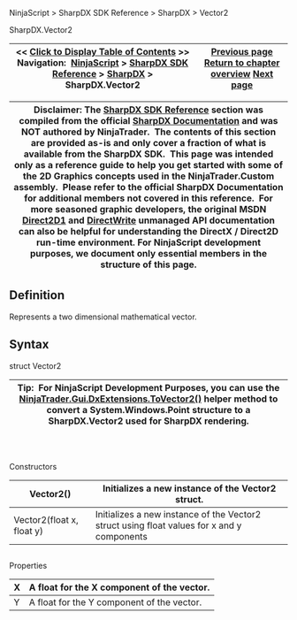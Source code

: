 ﻿
NinjaScript \> SharpDX SDK Reference \> SharpDX \> Vector2

SharpDX.Vector2

| \<\< [Click to Display Table of Contents](sharpdx_vector2.md) \>\> **Navigation:**     [NinjaScript](ninjascript.md) \> [SharpDX SDK Reference](sharpdx_sdk_reference.md) \> [SharpDX](sharpdx.md) \> SharpDX.Vector2 | [Previous page](sharpdx_size2f.md) [Return to chapter overview](sharpdx.md) [Next page](sharpdx_direct2d1.md) |
| --- | --- |

| Disclaimer: The [SharpDX SDK Reference](sharpdx_sdk_reference.md) section was compiled from the official [SharpDX Documentation](http://sharpdx.org/) and was NOT authored by NinjaTrader.  The contents of this section are provided as\-is and only cover a fraction of what is available from the SharpDX SDK.  This page was intended only as a reference guide to help you get started with some of the 2D Graphics concepts used in the NinjaTrader.Custom assembly.  Please refer to the official SharpDX Documentation for additional members not covered in this reference.  For more seasoned graphic developers, the original MSDN [Direct2D1](https://msdn.microsoft.com/en-us/library/windows/desktop/dd370990.aspx) and [DirectWrite](https://msdn.microsoft.com/en-us/library/windows/desktop/dd368038.aspx) unmanaged API documentation can also be helpful for understanding the DirectX / Direct2D run\-time environment. For NinjaScript development purposes, we document only essential members in the structure of this page. |
| --- |

## Definition
Represents a two dimensional mathematical vector.
 
## Syntax
struct Vector2
 

| Tip:  For NinjaScript Development Purposes, you can use the [NinjaTrader.Gui.DxExtensions.ToVector2()](dxextensions_tovector2.md) helper method to convert a System.Windows.Point structure to a SharpDX.Vector2 used for SharpDX rendering. |
| --- |
## 
   

Constructors

| Vector2() | Initializes a new instance of the Vector2 struct. |
| --- | --- |
| Vector2(float x, float y) | Initializes a new instance of the Vector2 struct using float values for x and y components |
## 
## 
Properties

| X | A float for the X component of the vector. |
| --- | --- |
| Y | A float for the Y component of the vector. |
